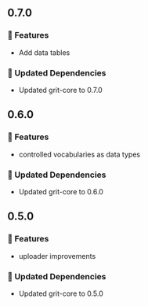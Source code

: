 ## 0.7.0

### 🚀 Features

- Add data tables

### 🧱 Updated Dependencies

- Updated grit-core to 0.7.0

## 0.6.0

### 🚀 Features

- controlled vocabularies as data types

### 🧱 Updated Dependencies

- Updated grit-core to 0.6.0

## 0.5.0

### 🚀 Features

- uploader improvements

### 🧱 Updated Dependencies

- Updated grit-core to 0.5.0